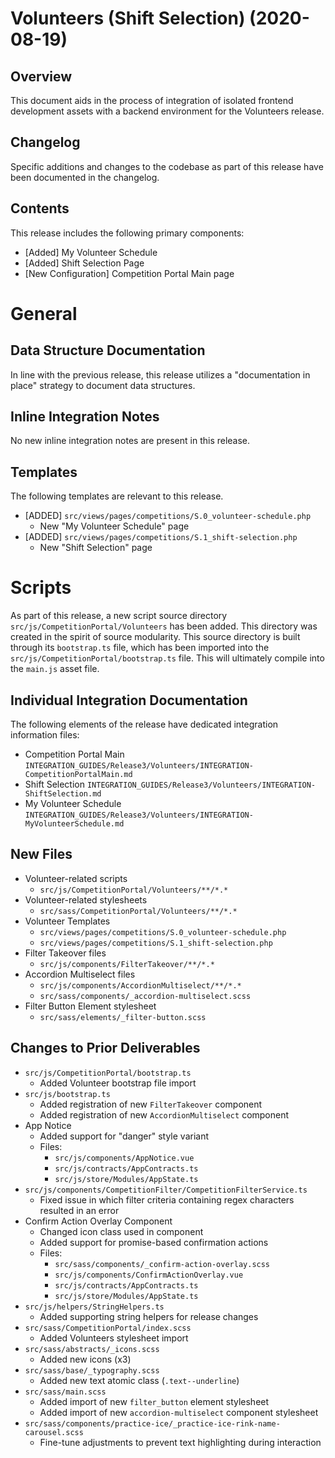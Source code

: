 # Volunteers (Shift Selection) (2020-08-19)

## Overview

This document aids in the process of integration of isolated frontend development assets with a backend environment for
the Volunteers release.

## Changelog

Specific additions and changes to the codebase as part of this release have been documented in the changelog.

## Contents

This release includes the following primary components:

- [Added] My Volunteer Schedule
- [Added] Shift Selection Page
- [New Configuration] Competition Portal Main page

# General

## Data Structure Documentation

In line with the previous release, this release utilizes a "documentation in place" strategy to document data
structures.

## Inline Integration Notes

No new inline integration notes are present in this release.

## Templates

The following templates are relevant to this release.

- [ADDED] `src/views/pages/competitions/S.0_volunteer-schedule.php`
  - New "My Volunteer Schedule" page
- [ADDED] `src/views/pages/competitions/S.1_shift-selection.php`
  - New "Shift Selection" page

# Scripts

As part of this release, a new script source directory `src/js/CompetitionPortal/Volunteers` has been added. This
directory was created in the spirit of source modularity. This source directory is built through its `bootstrap.ts`
file, which has been imported into the `src/js/CompetitionPortal/bootstrap.ts` file. This will ultimately compile into
the `main.js` asset file.

## Individual Integration Documentation

The following elements of the release have dedicated integration information files:

- Competition Portal Main `INTEGRATION_GUIDES/Release3/Volunteers/INTEGRATION-CompetitionPortalMain.md`
- Shift Selection `INTEGRATION_GUIDES/Release3/Volunteers/INTEGRATION-ShiftSelection.md`
- My Volunteer Schedule `INTEGRATION_GUIDES/Release3/Volunteers/INTEGRATION-MyVolunteerSchedule.md`

## New Files

- Volunteer-related scripts
  - `src/js/CompetitionPortal/Volunteers/**/*.*`
- Volunteer-related stylesheets
  - `src/sass/CompetitionPortal/Volunteers/**/*.*`
- Volunteer Templates
  - `src/views/pages/competitions/S.0_volunteer-schedule.php`
  - `src/views/pages/competitions/S.1_shift-selection.php`
- Filter Takeover files
  - `src/js/components/FilterTakeover/**/*.*`
- Accordion Multiselect files
    - `src/js/components/AccordionMultiselect/**/*.*`
    - `src/sass/components/_accordion-multiselect.scss`
- Filter Button Element stylesheet
  - `src/sass/elements/_filter-button.scss`

## Changes to Prior Deliverables

- `src/js/CompetitionPortal/bootstrap.ts`
  - Added Volunteer bootstrap file import
- `src/js/bootstrap.ts`
  - Added registration of new `FilterTakeover` component
  - Added registration of new `AccordionMultiselect` component
- App Notice
  - Added support for "danger" style variant
  - Files:
    - `src/js/components/AppNotice.vue`
    - `src/js/contracts/AppContracts.ts`
    - `src/js/store/Modules/AppState.ts`
- `src/js/components/CompetitionFilter/CompetitionFilterService.ts`
  - Fixed issue in which filter criteria containing regex characters resulted in an error
- Confirm Action Overlay Component
  - Changed icon class used in component
  - Added support for promise-based confirmation actions
  - Files:
    - `src/sass/components/_confirm-action-overlay.scss`
    - `src/js/components/ConfirmActionOverlay.vue`
    - `src/js/contracts/AppContracts.ts`
    - `src/js/store/Modules/AppState.ts`
- `src/js/helpers/StringHelpers.ts`
  - Added supporting string helpers for release changes
- `src/sass/CompetitionPortal/index.scss`
  - Added Volunteers stylesheet import
- `src/sass/abstracts/_icons.scss`
  - Added new icons (x3)
- `src/sass/base/_typography.scss`
  - Added new text atomic class (`.text--underline`)
- `src/sass/main.scss`
  - Added import of new `filter_button` element stylesheet
  - Added import of new `accordion-multiselect` component stylesheet
- `src/sass/components/practice-ice/_practice-ice-rink-name-carousel.scss`
  - Fine-tune adjustments to prevent text highlighting during interaction
